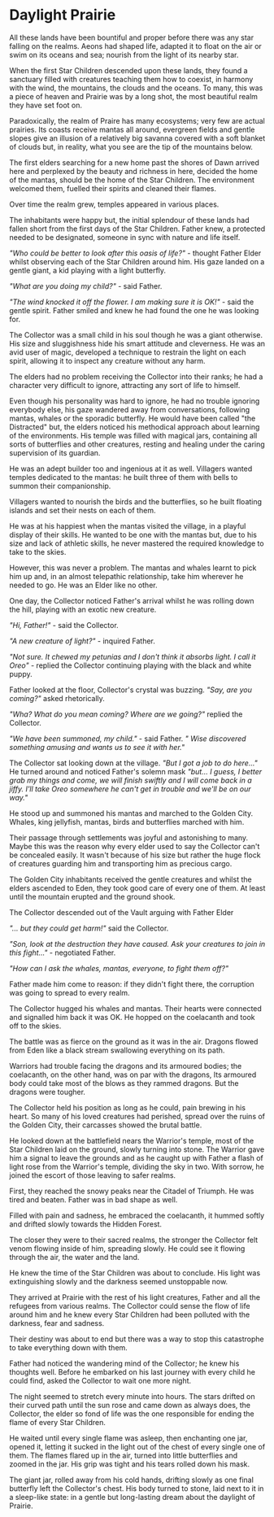 # Daylight Prairie

All these lands have been bountiful and proper before there was any star falling on the realms. Aeons had shaped life, adapted it to float on the air or swim on its oceans and sea; nourish from the light of its nearby star.

When the first Star Children descended upon these lands, they found a sanctuary filled with creatures teaching them how to coexist, in harmony with the wind, the mountains, the clouds and the oceans. To many, this was a piece of heaven and Prairie was by a long shot, the most beautiful realm they have set foot on.

Paradoxically, the realm of Praire has many ecosystems; very few are actual prairies. Its coasts receive mantas all around, evergreen fields and gentle slopes give an illusion of a relatively big savanna covered with a soft blanket of clouds but, in reality, what you see are the tip of the mountains below.

The first elders searching for a new home past the shores of Dawn arrived here and perplexed by the beauty and richness in here, decided the home of the mantas, should be the home of the Star Children. The environment welcomed them, fuelled their spirits and cleaned their flames.

Over time the realm grew, temples appeared in various places.

The inhabitants were happy but, the initial splendour of these lands had fallen short from the first days of the Star Children. Father knew, a protected needed to be designated, someone in sync with nature and life itself.

*"Who could be better to look after this oasis of life?"* - thought Father Elder whilst observing each of the Star Children around him. His gaze landed on a gentle giant, a kid playing with a light butterfly.

*"What are you doing my child?"* - said Father.

*"The wind knocked it off the flower. I am making sure it is OK!"* - said the gentle spirit. Father smiled and knew he had found the one he was looking for.

The Collector was a small child in his soul though he was a giant otherwise. His size and sluggishness hide his smart attitude and cleverness. He was an avid user of magic, developed a technique to restrain the light on each spirit, allowing it to inspect any creature without any harm.

The elders had no problem receiving the Collector into their ranks; he had a character very difficult to ignore, attracting any sort of life to himself.

Even though his personality was hard to ignore, he had no trouble ignoring everybody else, his gaze wandered away from conversations, following mantas, whales or the sporadic butterfly. He would have been called "the Distracted" but, the elders noticed his methodical approach about learning of the environments. His temple was filled with magical jars, containing all sorts of butterflies and other creatures, resting and healing under the caring supervision of its guardian.

He was an adept builder too and ingenious at it as well. Villagers wanted temples dedicated to the mantas: he built three of them with bells to summon their companionship.

Villagers wanted to nourish the birds and the butterflies, so he built floating islands and set their nests on each of them.

He was at his happiest when the mantas visited the village, in a playful display of their skills. He wanted to be one with the mantas but, due to his size and lack of athletic skills, he never mastered the required knowledge to take to the skies.

However, this was never a problem. The mantas and whales learnt to pick him up and, in an almost telepathic relationship, take him wherever he needed to go. He was an Elder like no other.

One day, the Collector noticed Father's arrival whilst he was rolling down the hill, playing with an exotic new creature.

*"Hi, Father!"* - said the Collector.

*"A new creature of light?"* - inquired Father.

*"Not sure. It chewed my petunias and I don't think it absorbs light. I call it Oreo"* - replied the Collector continuing playing with the black and white puppy.

Father looked at the floor, Collector's crystal was buzzing. *"Say, are you coming?"* asked rhetorically.

*"Wha? What do you mean coming? Where are we going?"* replied the Collector.

*"We have been summoned, my child."* - said Father. *" Wise discovered something amusing and wants us to see it with her."*

The Collector sat looking down at the village. *"But I got a job to do here..."* He turned around and noticed Father's solemn mask *"but... I guess, I better grab my things and come, we will finish swiftly and I will come back in a jiffy. I'll take Oreo somewhere he can't get in trouble and we'll be on our way."*

He stood up and summoned his mantas and marched to the Golden City. Whales, king jellyfish, mantas, birds and butterflies marched with him.

Their passage through settlements was joyful and astonishing to many. Maybe this was the reason why every elder used to say the Collector can't be concealed easily. It wasn't because of his size but rather the huge flock of creatures guarding him and transporting him as precious cargo.

The Golden City inhabitants received the gentle creatures and whilst the elders ascended to Eden, they took good care of every one of them. At least until the mountain erupted and the ground shook.

The Collector descended out of the Vault arguing with Father Elder

*"... but they could get harm!"* said the Collector.

*"Son, look at the destruction they have caused. Ask your creatures to join in this fight..."* - negotiated Father.

*"How can I ask the whales, mantas, everyone, to fight them off?"*

Father made him come to reason: if they didn't fight there, the corruption was going to spread to every realm.

The Collector hugged his whales and mantas. Their hearts were connected and signalled him back it was OK. He hopped on the coelacanth and took off to the skies.

The battle was as fierce on the ground as it was in the air. Dragons flowed from Eden like a black stream swallowing everything on its path.

Warriors had trouble facing the dragons and its armoured bodies; the coelacanth, on the other hand, was on par with the dragons, Its armoured body could take most of the blows as they rammed dragons. But the dragons were tougher.

The Collector held his position as long as he could, pain brewing in his heart. So many of his loved creatures had perished, spread over the ruins of the Golden City, their carcasses showed the brutal battle.

He looked down at the battlefield nears the Warrior's temple, most of the Star Children laid on the ground, slowly turning into stone. The Warrior gave him a signal to leave the grounds and as he caught up with Father a flash of light rose from the Warrior's temple, dividing the sky in two. With sorrow, he joined the escort of those leaving to safer realms.

First, they reached the snowy peaks near the Citadel of Triumph. He was tired and beaten. Father was in bad shape as well.

Filled with pain and sadness, he embraced the coelacanth, it hummed softly and drifted slowly towards the Hidden Forest.

The closer they were to their sacred realms, the stronger the Collector felt venom flowing inside of him, spreading slowly. He could see it flowing through the air, the water and the land.

He knew the time of the Star Children was about to conclude. His light was extinguishing slowly and the darkness seemed unstoppable now.

They arrived at Prairie with the rest of his light creatures, Father and all the refugees from various realms. The Collector could sense the flow of life around him and he knew every Star Children had been polluted with the darkness, fear and sadness.

Their destiny was about to end but there was a way to stop this catastrophe to take everything down with them.

Father had noticed the wandering mind of the Collector; he knew his thoughts well. Before he embarked on his last journey with every child he could find, asked the Collector to wait one more night.

The night seemed to stretch every minute into hours. The stars drifted on their curved path until the sun rose and came down as always does, the Collector, the elder so fond of life was the one responsible for ending the flame of every Star Children.

He waited until every single flame was asleep, then enchanting one jar, opened it, letting it sucked in the light out of the chest of every single one of them. The flames flared up in the air, turned into little butterflies and zoomed in the jar. His grip was tight and his tears rolled down his mask.

The giant jar, rolled away from his cold hands, drifting slowly as one final butterfly left the Collector's chest. His body turned to stone, laid next to it in a sleep-like state: in a gentle but long-lasting dream about the daylight of Prairie.